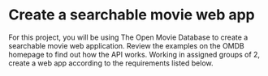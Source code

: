 # Create a searchable movie web app
For this project, you will be using The Open Movie Database to create a searchable movie web application. Review the examples on the OMDB homepage to find out how the API works.
Working in assigned groups of 2, create a web app according to the requirements listed below. 
